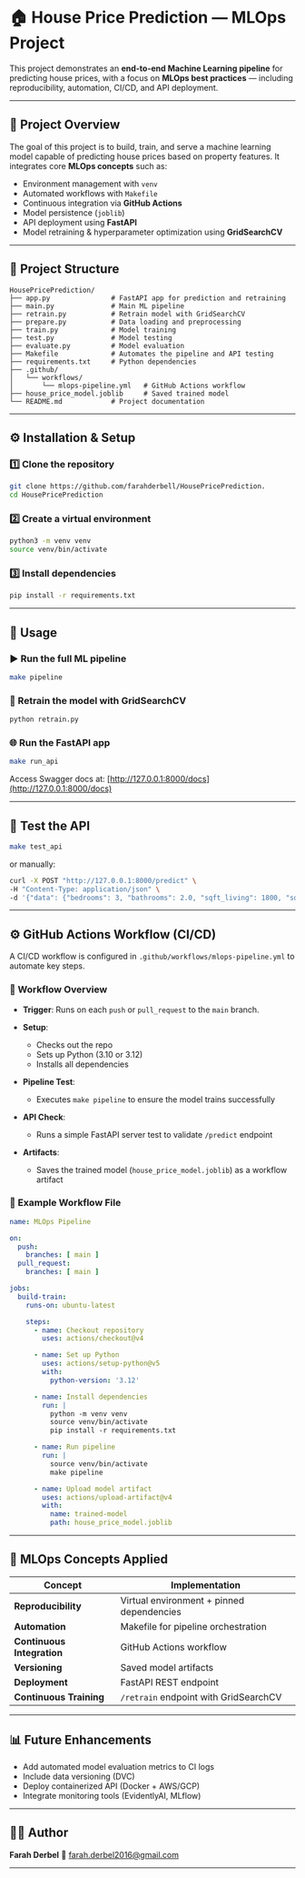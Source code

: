 # 🏠 House Price Prediction — MLOps Project

This project demonstrates an **end-to-end Machine Learning pipeline** for predicting house prices, with a focus on **MLOps best practices** — including reproducibility, automation, CI/CD, and API deployment.

---

## 🚀 Project Overview

The goal of this project is to build, train, and serve a machine learning model capable of predicting house prices based on property features.
It integrates core **MLOps concepts** such as:

* Environment management with `venv`
* Automated workflows with `Makefile`
* Continuous integration via **GitHub Actions**
* Model persistence (`joblib`)
* API deployment using **FastAPI**
* Model retraining & hyperparameter optimization using **GridSearchCV**

---

## 🧠 Project Structure

```
HousePricePrediction/
├── app.py               # FastAPI app for prediction and retraining
├── main.py              # Main ML pipeline
├── retrain.py           # Retrain model with GridSearchCV
├── prepare.py           # Data loading and preprocessing
├── train.py             # Model training
├── test.py              # Model testing
├── evaluate.py          # Model evaluation
├── Makefile             # Automates the pipeline and API testing
├── requirements.txt     # Python dependencies
├── .github/
│   └── workflows/
│       └── mlops-pipeline.yml   # GitHub Actions workflow
├── house_price_model.joblib     # Saved trained model
└── README.md            # Project documentation
```

---

## ⚙️ Installation & Setup

### 1️⃣ Clone the repository

```bash
git clone https://github.com/farahderbell/HousePricePrediction.
cd HousePricePrediction
```

### 2️⃣ Create a virtual environment

```bash
python3 -m venv venv
source venv/bin/activate
```

### 3️⃣ Install dependencies

```bash
pip install -r requirements.txt
```

---

## 🧩 Usage

### ▶️ Run the full ML pipeline

```bash
make pipeline
```

### 🔄 Retrain the model with GridSearchCV

```bash
python retrain.py
```

### 🌐 Run the FastAPI app

```bash
make run_api
```

Access Swagger docs at: [http://127.0.0.1:8000/docs](http://127.0.0.1:8000/docs)

---

## 🧪 Test the API

```bash
make test_api
```

or manually:

```bash
curl -X POST "http://127.0.0.1:8000/predict" \
-H "Content-Type: application/json" \
-d '{"data": {"bedrooms": 3, "bathrooms": 2.0, "sqft_living": 1800, "sqft_lot": 5000, "floors": 1}}'
```

---

## ⚙️ GitHub Actions Workflow (CI/CD)

A CI/CD workflow is configured in `.github/workflows/mlops-pipeline.yml` to automate key steps.

### 🔁 Workflow Overview

* **Trigger**: Runs on each `push` or `pull_request` to the `main` branch.
* **Setup**:

  * Checks out the repo
  * Sets up Python (3.10 or 3.12)
  * Installs all dependencies
* **Pipeline Test**:

  * Executes `make pipeline` to ensure the model trains successfully
* **API Check**:

  * Runs a simple FastAPI server test to validate `/predict` endpoint
* **Artifacts**:

  * Saves the trained model (`house_price_model.joblib`) as a workflow artifact

### 📄 Example Workflow File

```yaml
name: MLOps Pipeline

on:
  push:
    branches: [ main ]
  pull_request:
    branches: [ main ]

jobs:
  build-train:
    runs-on: ubuntu-latest

    steps:
      - name: Checkout repository
        uses: actions/checkout@v4

      - name: Set up Python
        uses: actions/setup-python@v5
        with:
          python-version: '3.12'

      - name: Install dependencies
        run: |
          python -m venv venv
          source venv/bin/activate
          pip install -r requirements.txt

      - name: Run pipeline
        run: |
          source venv/bin/activate
          make pipeline

      - name: Upload model artifact
        uses: actions/upload-artifact@v4
        with:
          name: trained-model
          path: house_price_model.joblib
```

---

## 🧪 MLOps Concepts Applied

| Concept                    | Implementation                            |
| -------------------------- | ----------------------------------------- |
| **Reproducibility**        | Virtual environment + pinned dependencies |
| **Automation**             | Makefile for pipeline orchestration       |
| **Continuous Integration** | GitHub Actions workflow                   |
| **Versioning**             | Saved model artifacts                     |
| **Deployment**             | FastAPI REST endpoint                     |
| **Continuous Training**    | `/retrain` endpoint with GridSearchCV     |

---

## 📊 Future Enhancements

* Add automated model evaluation metrics to CI logs
* Include data versioning (DVC)
* Deploy containerized API (Docker + AWS/GCP)
* Integrate monitoring tools (EvidentlyAI, MLflow)

---

## 👩‍💻 Author

**Farah Derbel**
📧 farah.derbel2016@gmail.com


---



